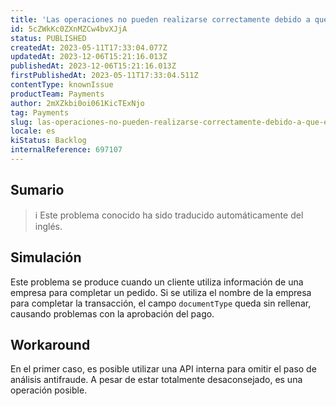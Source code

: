 ```yaml
---
title: 'Las operaciones no pueden realizarse correctamente debido a que el campo documentType es nulo.'
id: 5cZWkKc0ZXnMZCw4bvXJjA
status: PUBLISHED
createdAt: 2023-05-11T17:33:04.077Z
updatedAt: 2023-12-06T15:21:16.013Z
publishedAt: 2023-12-06T15:21:16.013Z
firstPublishedAt: 2023-05-11T17:33:04.511Z
contentType: knownIssue
productTeam: Payments
author: 2mXZkbi0oi061KicTExNjo
tag: Payments
slug: las-operaciones-no-pueden-realizarse-correctamente-debido-a-que-el-campo-documenttype-es-nulo
locale: es
kiStatus: Backlog
internalReference: 697107
---
```


## Sumario

>ℹ️ Este problema conocido ha sido traducido automáticamente del inglés.



## Simulación


Este problema se produce cuando un cliente utiliza información de una empresa para completar un pedido.
Si se utiliza el nombre de la empresa para completar la transacción, el campo `documentType` queda sin rellenar, causando problemas con la aprobación del pago.



## Workaround



En el primer caso, es posible utilizar una API interna para omitir el paso de análisis antifraude.
A pesar de estar totalmente desaconsejado, es una operación posible.

